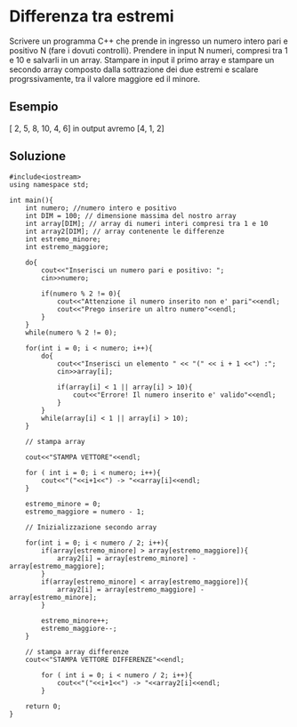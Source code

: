 # Differenza tra estremi

Scrivere un programma C++ che prende in ingresso un numero intero pari e positivo N (fare i dovuti controlli).
Prendere in input N numeri, compresi tra 1 e 10 e salvarli in un array.
Stampare in input il primo array e stampare un secondo array composto dalla sottrazione dei due estremi e scalare
progrssivamente, tra il valore maggiore ed il minore.
## Esempio
[ 2, 5, 8, 10, 4, 6] in output avremo [4, 1, 2]

## Soluzione
```
#include<iostream>
using namespace std;

int main(){
	int numero; //numero intero e positivo
	int DIM = 100; // dimensione massima del nostro array
	int array[DIM]; // array di numeri interi compresi tra 1 e 10
	int array2[DIM]; // array contenente le differenze
	int estremo_minore;
	int estremo_maggiore;

	do{
		cout<<"Inserisci un numero pari e positivo: ";
		cin>>numero;

		if(numero % 2 != 0){
			cout<<"Attenzione il numero inserito non e' pari"<<endl;
			cout<<"Prego inserire un altro numero"<<endl;
		}
	}
	while(numero % 2 != 0);

	for(int i = 0; i < numero; i++){
		do{
			cout<<"Inserisci un elemento " << "(" << i + 1 <<") :";
			cin>>array[i];
			
			if(array[i] < 1 || array[i] > 10){
				cout<<"Errore! Il numero inserito e' valido"<<endl;
			}
		}
		while(array[i] < 1 || array[i] > 10);
	}

	// stampa array

	cout<<"STAMPA VETTORE"<<endl;

	for ( int i = 0; i < numero; i++){
		cout<<"("<<i+1<<") -> "<<array[i]<<endl;	
	}

	estremo_minore = 0;
	estremo_maggiore = numero - 1;

	// Inizializzazione secondo array

	for(int i = 0; i < numero / 2; i++){
		if(array[estremo_minore] > array[estremo_maggiore]){
			array2[i] = array[estremo_minore] - array[estremo_maggiore];
		}
		if(array[estremo_minore] < array[estremo_maggiore]){
			array2[i] = array[estremo_maggiore] - array[estremo_minore];
		}

		estremo_minore++;
		estremo_maggiore--;
	}

	// stampa array differenze
	cout<<"STAMPA VETTORE DIFFERENZE"<<endl;
	
		for ( int i = 0; i < numero / 2; i++){
			cout<<"("<<i+1<<") -> "<<array2[i]<<endl;	
		}
	
	return 0;
}
```
